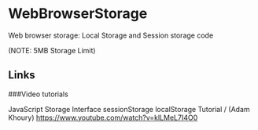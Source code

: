 # WebBrowserStorage
Web browser storage: Local Storage and Session storage code

(NOTE: 5MB Storage Limit)

## Links

###Video tutorials

JavaScript Storage Interface sessionStorage localStorage Tutorial  / (Adam Khoury)
https://www.youtube.com/watch?v=klLMeL7I4O0  

